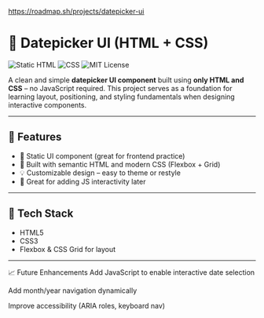 https://roadmap.sh/projects/datepicker-ui

# 📅 Datepicker UI (HTML + CSS)

![Static HTML](https://img.shields.io/badge/HTML-Static-orange?style=flat-square&logo=html5)
![CSS](https://img.shields.io/badge/CSS-Styled-blue?style=flat-square&logo=css3)
![MIT License](https://img.shields.io/badge/License-MIT-green?style=flat-square)

A clean and simple **datepicker UI component** built using **only HTML and CSS** – no JavaScript required. This project serves as a foundation for learning layout, positioning, and styling fundamentals when designing interactive components.

---

## 🚀 Features

- 📌 Static UI component (great for frontend practice)
- 🧱 Built with semantic HTML and modern CSS (Flexbox + Grid)
- 💡 Customizable design – easy to theme or restyle
- 🎯 Great for adding JS interactivity later

---

## 🧰 Tech Stack

- HTML5
- CSS3
- Flexbox & CSS Grid for layout

---

📈 Future Enhancements
Add JavaScript to enable interactive date selection

Add month/year navigation dynamically

Improve accessibility (ARIA roles, keyboard nav)


